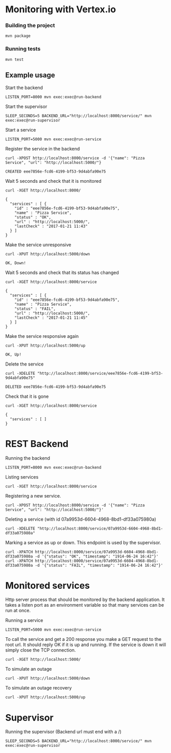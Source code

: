 # Monitoring with Vertex.io

### Building the project

```
mvn package
```

### Running tests

```
mvn test
```

## Example usage

Start the backend

```
LISTEN_PORT=8000 mvn exec:exec@run-backend
```

Start the supervisor

```
SLEEP_SECONDS=5 BACKEND_URL="http://localhost:8000/service/" mvn exec:exec@run-supervisor
```

Start a service

```
LISTEN_PORT=5000 mvn exec:exec@run-service
```

Register the service in the backend

```
curl -XPOST http://localhost:8000/service -d '{"name": "Pizza Service", "url": "http://localhost:5000/"}

CREATED eee7856e-fcd6-4199-bf53-9d4abfa90e75
```

Wait 5 seconds and check that it is monitored

```
curl -XGET http://localhost:8000/

{
  "services" : [ {
    "id" : "eee7856e-fcd6-4199-bf53-9d4abfa90e75",
    "name" : "Pizza Service",
    "status" : "OK",
    "url" : "http://localhost:5000/",
    "lastCheck" : "2017-01-21 11:43"
  } ]
}
```

Make the service unresponsive

```
curl -XPUT http://localhost:5000/down

OK, Down!
```

Wait 5 seconds and check that its status has changed

```
curl -XGET http://localhost:8000/service

{
  "services" : [ {
    "id" : "eee7856e-fcd6-4199-bf53-9d4abfa90e75",
    "name" : "Pizza Service",
    "status" : "FAIL",
    "url" : "http://localhost:5000/",
    "lastCheck" : "2017-01-21 11:45"
  } ]
}

```

Make the service responsive again

```
curl -XPUT http://localhost:5000/up

OK, Up!
```

Delete the service
```
curl -XDELETE "http://localhost:8000/service/eee7856e-fcd6-4199-bf53-9d4abfa90e75"

DELETED eee7856e-fcd6-4199-bf53-9d4abfa90e75
```

Check that it is gone
```
curl -XGET http://localhost:8000/service

{
  "services" : [ ]
}
```

# REST Backend

Running the backend

```
LISTEN_PORT=8000 mvn exec:exec@run-backend
```

Listing services

```
curl -XGET http://localhost:8000/service
```

Registering a new service.

```
curl -XPOST http://localhost:8000/service -d '{"name": "Pizza Service", "url": "http://localhost:5000/"}'
```

Deleting a service (with id 07a9953d-6604-4968-8bd1-df33a075980a)

```
curl -XDELETE "http://localhost:8000/service/07a9953d-6604-4968-8bd1-df33a075980a"
```

Marking a service as up or down. This endpoint is used by the supervisor.

```
curl -XPATCH http://localhost:8000/service/07a9953d-6604-4968-8bd1-df33a075980a -d '{"status": "OK", "timestamp": "1914-06-24 16:42"}'
curl -XPATCH http://localhost:8000/service/07a9953d-6604-4968-8bd1-df33a075980a -d '{"status": "FAIL", "timestamp": "1914-06-24 16:42"}'
```

# Monitored services
Http server process that should be monitored by the backend application. It takes a listen port as an environment variable so that many services can be run at once.

Running a service

```
LISTEN_PORT=5000 mvn exec:exec@run-service
```

To call the service and get a 200 response you make a GET request to the root url. It should reply OK if it is up and running. If the service is down it will simply close the TCP connection.

```
curl -XGET http://localhost:5000/
```

To simulate an outage

```
curl -XPUT http://localhost:5000/down
```

To simulate an outage recovery

```
curl -XPUT http://localhost:5000/up
```

# Supervisor

Running the supervisor (Backend url must end with a /)

```
SLEEP_SECONDS=5 BACKEND_URL="http://localhost:8000/service/" mvn exec:exec@run-supervisor
```
